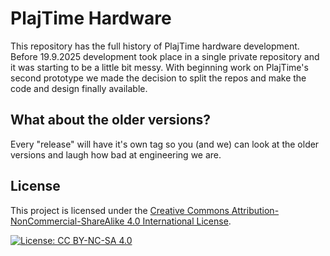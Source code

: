 # PlajTime Hardware
This repository has the full history of PlajTime hardware development.
Before 19.9.2025 development took place in a single private repository and it was starting to be a little bit messy.
With beginning work on PlajTime's second prototype we made the decision to split the repos and make the code and design finally available.

## What about the older versions?
Every "release" will have it's own tag so you (and we) can look at the older versions and laugh how bad at engineering we are.

## License

This project is licensed under the [Creative Commons Attribution-NonCommercial-ShareAlike 4.0 International License](https://creativecommons.org/licenses/by-nc-sa/4.0/).

[![License: CC BY-NC-SA 4.0](https://img.shields.io/badge/License-CC%20BY--NC--SA%204.0-lightgrey.svg)](https://creativecommons.org/licenses/by-nc-sa/4.0/)
